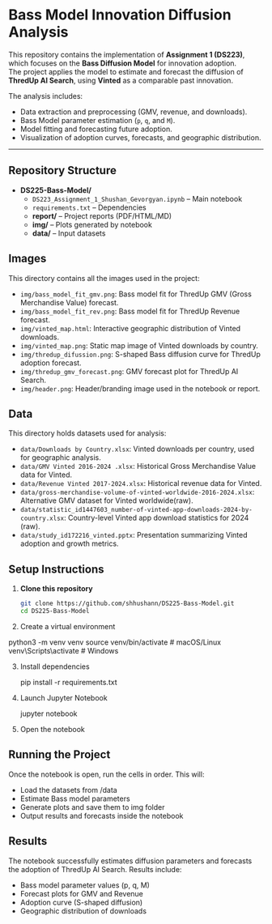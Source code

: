 # Bass Model Innovation Diffusion Analysis  

This repository contains the implementation of **Assignment 1 (DS223)**, which focuses on the **Bass Diffusion Model** for innovation adoption.  
The project applies the model to estimate and forecast the diffusion of **ThredUp AI Search**, using **Vinted** as a comparable past innovation.  

The analysis includes:  
- Data extraction and preprocessing (GMV, revenue, and downloads).  
- Bass Model parameter estimation (`p`, `q`, and `M`).  
- Model fitting and forecasting future adoption.  
- Visualization of adoption curves, forecasts, and geographic distribution.  


---

## Repository Structure

- **DS225-Bass-Model/**
  - `DS223_Assignment_1_Shushan_Gevorgyan.ipynb` – Main notebook
  - `requirements.txt` – Dependencies
  - **report/** – Project reports (PDF/HTML/MD)
  - **img/** – Plots generated by notebook
  - **data/** – Input datasets



## Images

This directory contains all the images used in the project:

- `img/bass_model_fit_gmv.png`: Bass model fit for ThredUp GMV (Gross Merchandise Value) forecast.  
- `img/bass_model_fit_rev.png`: Bass model fit for ThredUp Revenue forecast.  
- `img/vinted_map.html`: Interactive geographic distribution of Vinted downloads.  
- `img/vinted_map.png`: Static map image of Vinted downloads by country.  
- `img/thredup_difussion.png`: S-shaped Bass diffusion curve for ThredUp adoption forecast.  
- `img/thredup_gmv_forecast.png`: GMV forecast plot for ThredUp AI Search.  
- `img/header.png`: Header/branding image used in the notebook or report.

## Data

This directory holds datasets used for analysis:

- `data/Downloads by Country.xlsx`: Vinted downloads per country, used for geographic analysis.  
- `data/GMV Vinted 2016-2024 .xlsx`: Historical Gross Merchandise Value data for Vinted.  
- `data/Revenue Vinted 2017-2024.xlsx`: Historical revenue data for Vinted.  
- `data/gross-merchandise-volume-of-vinted-worldwide-2016-2024.xlsx`: Alternative GMV dataset for Vinted worldwide(raw).
- `data/statistic_id1447603_number-of-vinted-app-downloads-2024-by-country.xlsx`: Country-level Vinted app download statistics for 2024 (raw).   
- `data/study_id172216_vinted.pptx`: Presentation summarizing Vinted adoption and growth metrics.


##  Setup Instructions  


1. **Clone this repository**  
   ```bash
   git clone https://github.com/shhushann/DS225-Bass-Model.git
   cd DS225-Bass-Model


2. Create a virtual environment

python3 -m venv venv
source venv/bin/activate       # macOS/Linux
venv\Scripts\activate          # Windows

3. Install dependencies
   
   pip install -r requirements.txt

4. Launch Jupyter Notebook
   
   jupyter notebook

5. Open the notebook

## Running the Project
Once the notebook is open, run the cells in order. This will:
- Load the datasets from /data
- Estimate Bass model parameters
- Generate plots and save them to img folder
- Output results and forecasts inside the notebook

## Results
The notebook successfully estimates diffusion parameters and forecasts the adoption of ThredUp AI Search.
Results include:
* Bass model parameter values (p, q, M)
* Forecast plots for GMV and Revenue
* Adoption curve (S-shaped diffusion)
* Geographic distribution of downloads


